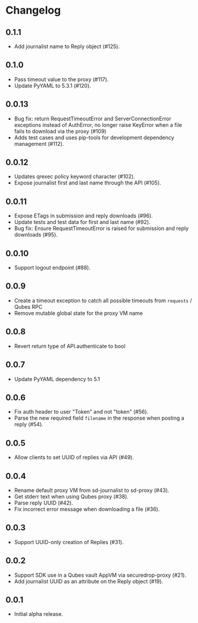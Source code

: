Changelog
=========

0.1.1
-----

* Add journalist name to Reply object (#125).

0.1.0
-----

* Pass timeout value to the proxy (#117).
* Update PyYAML to 5.3.1 (#120).

0.0.13
------

* Bug fix: return RequestTimeoutError and ServerConnectionError exceptions instead of AuthError, no longer raise KeyError when a file fails to download via the proxy (#109)
* Adds test cases and uses pip-tools for development dependency management (#112).

0.0.12
------

* Updates qrexec policy keyword character (#102).
* Expose journalist first and last name through the API (#105).

0.0.11
------

* Expose ETags in submission and reply downloads (#96).
* Update tests and test data for first and last name (#92).
* Bug fix: Ensure RequestTimeoutError is raised for submission and reply downloads (#95).

0.0.10
------

* Support logout endpoint (#88).

0.0.9
-----

* Create a timeout exception to catch all possible timeouts from `requests` / Qubes RPC
* Remove mutable global state for the proxy VM name

0.0.8
-----

* Revert return type of API.authenticate to bool

0.0.7
-----

* Update PyYAML dependency to 5.1

0.0.6
-----

* Fix auth header to user "Token" and not "token" (#56).
* Parse the new required field `filename` in the response when posting a reply (#54).

0.0.5
-----

* Allow clients to set UUID of replies via API (#49).

0.0.4
-----

* Rename default proxy VM from sd-journalist to sd-proxy (#43).
* Get stderr text when using Qubes proxy (#38).
* Parse reply UUID (#42).
* Fix incorrect error message when downloading a file (#36).

0.0.3
-----

* Support UUID-only creation of Replies (#31).

0.0.2
-----

* Support SDK use in a Qubes vault AppVM via securedrop-proxy (#21).
* Add journalist UUID as an attribute on the Reply object (#19).

0.0.1
-----

* Initial alpha release.
